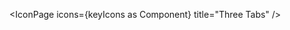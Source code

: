 <script lang="ts">
  import type { Component } from 'svelte';
  import { IconPage, filterIconsByKeyword } from 'runes-webkit'
  import * as icons from '$lib'
  const keywordsToInclude = 'Solid';
  const keyIcons = filterIconsByKeyword(icons, keywordsToInclude);
</script>

<IconPage icons={keyIcons as Component} title="Three Tabs" />
